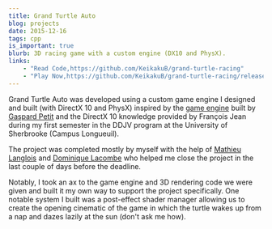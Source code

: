 ```yaml
---
title: Grand Turtle Auto
blog: projects
date: 2015-12-16
tags: cpp
is_important: true
blurb: 3D racing game with a custom engine (DX10 and PhysX).
links:
    - "Read Code,https://github.com/KeikakuB/grand-turtle-racing"
    - "Play Now,https://github.com/KeikakuB/grand-turtle-racing/releases/tag/1.00"
---
```

Grand Turtle Auto was developed using a custom game engine I designed and built (with DirectX 10 and PhysX) inspired by the [game engine](https://github.com/DDJV-INF740/GameEngine-src) built by [Gaspard Petit](https://www.linkedin.com/in/gaspardpetit/) and the DirectX 10 knowledge provided by François Jean during my first semester in the DDJV program at the University of Sherbrooke (Campus Longueuil).

The project was completed mostly by myself with the help of [Mathieu Langlois](https://www.linkedin.com/in/mathieu-langlois-a019a1100) and [Dominique Lacombe](https://www.linkedin.com/in/lacombe-dominique/) who helped me close the project in the last couple of days before the deadline.

Notably, I took an ax to the game engine and 3D rendering code we were given and built it my own way to support the project specifically. One notable system I built was a post-effect shader manager allowing us to create the opening cinematic of the game in which the turtle wakes up from a nap and dazes lazily at the sun (don't ask me how).
